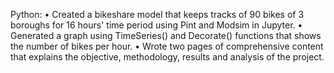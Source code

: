 Python:
•	Created a bikeshare model that keeps tracks of 90 bikes of 3 boroughs for 16 hours' time period using Pint and Modsim in Jupyter.
•	Generated a graph using TimeSeries() and Decorate() functions that shows the number of bikes per hour.
•	Wrote two pages of comprehensive content that explains the objective, methodology, results and analysis of the project.
